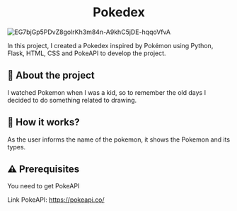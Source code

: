 <h1 align="center">Pokedex</h2>

![EG7bjGp5PDvZ8golrKh3m84n-A9khC5jDE-hqqoVfvA](https://user-images.githubusercontent.com/51414398/133183030-a40c4377-586a-41e9-b072-7f09c162a7e4.png)


<p align="cente![EG7bjGp5PDvZ8golrKh3m84n-A9khC5jDE-hqqoVfvA](https://user-images.githubusercontent.com/51414398/133183025-20a4ad6b-75d8-4175-b13b-c5630acf0ec5.png)
r">In this project, I created a Pokedex inspired by Pokémon using Python, Flask, HTML, CSS and PokeAPI to develop the project.</p>


## :rocket: About the project
I watched Pokemon when I was a kid, so to remember the old days I decided to do something related to drawing.

## :wrench: How it works?
As the user informs the name of the pokemon, it shows the Pokemon and its types.

## :warning: Prerequisites
You need to get PokeAPI

Link PokeAPI: https://pokeapi.co/


